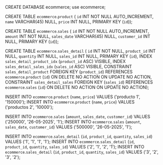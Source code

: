 CREATE DATABASE ecommerce;
use ecommerce;

CREATE TABLE `ecommerce`.`product` (
 `id` INT NOT NULL AUTO_INCREMENT,
 `name` VARCHAR(45) NULL,
 `price` INT NULL,
 PRIMARY KEY (`id`));

CREATE TABLE `ecommerce`.`sales` (
 `id` INT NOT NULL AUTO_INCREMENT,
 `amount` INT NOT NULL,
 `sales_date` VARCHAR(45) NULL,
 `customer_id` INT NULL,
 PRIMARY KEY (`id`));

CREATE TABLE `ecommerce`.`sales_detail` (
 `id` INT NOT NULL,
 `product_id` INT NULL,
 `quantity` INT NULL,
 `sales_id` INT NULL,
 PRIMARY KEY (`id`),
 INDEX `sales_detail_product_idx` (`product_id` ASC) VISIBLE,
 INDEX `sales_detail_sales_idx` (`sales_id` ASC) VISIBLE,
 CONSTRAINT `sales_detail_product`
  FOREIGN KEY (`product_id`)
  REFERENCES `ecommerce`.`product` (`id`)
  ON DELETE NO ACTION
  ON UPDATE NO ACTION,
 CONSTRAINT `sales_detail_sales`
  FOREIGN KEY (`sales_id`)
  REFERENCES `ecommerce`.`sales` (`id`)
  ON DELETE NO ACTION
  ON UPDATE NO ACTION);


INSERT INTO `ecommerce`.`product` (`name`, `price`) VALUES ('producto 1', '150000');
INSERT INTO `ecommerce`.`product` (`name`, `price`) VALUES ('productos 2', '10000');

INSERT INTO `ecommerce`.`sales` (`amount`, `sales_date`, `customer_id`) VALUES ('250000', '26-05-2025', '1');
INSERT INTO `ecommerce`.`sales` (`amount`, `sales_date`, `customer_id`) VALUES ('500000', '26-05-2025', '1');

INSERT INTO `ecommerce`.`sales_detail` (`id`, `product_id`, `quantity`, `sales_id`) VALUES ('1', '1', '1', '1');
INSERT INTO `ecommerce`.`sales_detail` (`id`, `product_id`, `quantity`, `sales_id`) VALUES ('2', '1', '2', '1');
INSERT INTO `ecommerce`.`sales_detail` (`id`, `product_id`, `quantity`, `sales_id`) VALUES ('3', '2', '3', '2');
